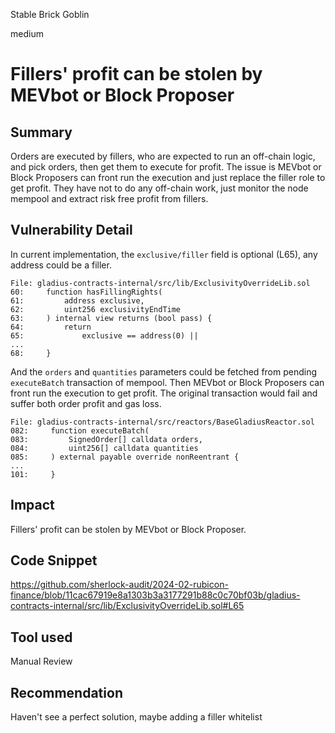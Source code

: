 Stable Brick Goblin

medium

# Fillers' profit can be stolen by MEVbot or Block Proposer

## Summary
Orders are executed by fillers, who are expected to run an off-chain logic, and pick orders, then get them to  execute for profit. The issue is MEVbot or Block Proposers can front run the execution and just replace the filler role to get profit. They have not to do any off-chain work, just monitor the node mempool and extract risk free profit from fillers.

## Vulnerability Detail
In current implementation, the ````exclusive/filler```` field is optional (L65), any address could be a filler.
```solidity
File: gladius-contracts-internal/src/lib/ExclusivityOverrideLib.sol
60:     function hasFillingRights(
61:         address exclusive,
62:         uint256 exclusivityEndTime
63:     ) internal view returns (bool pass) {
64:         return
65:             exclusive == address(0) ||
...
68:     }

```  
And the ````orders```` and ````quantities```` parameters could be fetched from pending ````executeBatch```` transaction of mempool. Then MEVbot or Block Proposers can front run the execution to get profit. The original transaction would fail and suffer both order profit and gas loss.
```solidity
File: gladius-contracts-internal/src/reactors/BaseGladiusReactor.sol
082:     function executeBatch(
083:         SignedOrder[] calldata orders,
084:         uint256[] calldata quantities
085:     ) external payable override nonReentrant {
...
101:     }

```


## Impact
Fillers' profit can be stolen by MEVbot or Block Proposer.

## Code Snippet
https://github.com/sherlock-audit/2024-02-rubicon-finance/blob/11cac67919e8a1303b3a3177291b88c0c70bf03b/gladius-contracts-internal/src/lib/ExclusivityOverrideLib.sol#L65

## Tool used

Manual Review

## Recommendation
Haven't see a perfect solution, maybe adding a filler whitelist
